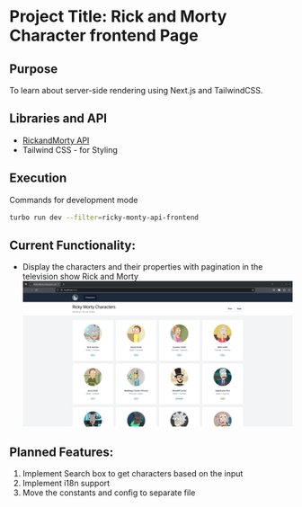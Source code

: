 # Project Title: Rick and Morty Character frontend Page

## Purpose

To learn about server-side rendering using Next.js and TailwindCSS.

## Libraries and API

- [RickandMorty API](https://rickandmortyapi.com)
- Tailwind CSS - for Styling

## Execution

Commands for development mode
```bash
turbo run dev --filter=ricky-monty-api-frontend
```

## Current Functionality:

- Display the characters and their properties with pagination in the television show Rick and Morty
![Image for above](./screenshots/app1.png)

## Planned Features:

1. Implement Search box to get characters based on the input
2. Implement i18n support
3. Move the constants and config to separate file
